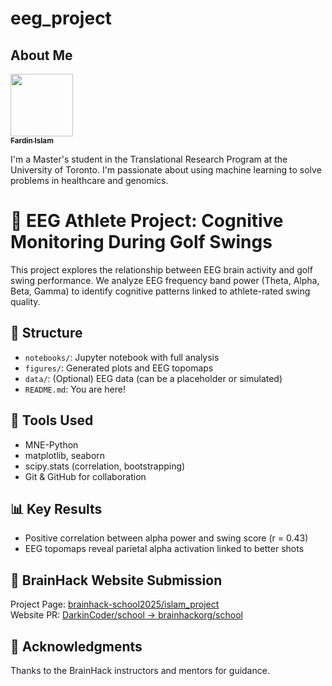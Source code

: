 # eeg_project
## About Me

<a href="https://github.com/FardinIslam">
   <img src="https://avatars.githubusercontent.com/u/62403182?v=4" width="100px;" alt=""/>
   <br /><sub><b>Fardin Islam</b></sub>
</a>

I'm a Master's student in the Translational Research Program at the University of Toronto. I'm passionate about using machine learning to solve problems in healthcare and genomics.

# 🧠 EEG Athlete Project: Cognitive Monitoring During Golf Swings

This project explores the relationship between EEG brain activity and golf swing performance. We analyze EEG frequency band power (Theta, Alpha, Beta, Gamma) to identify cognitive patterns linked to athlete-rated swing quality.

## 📁 Structure

- `notebooks/`: Jupyter notebook with full analysis
- `figures/`: Generated plots and EEG topomaps
- `data/`: (Optional) EEG data (can be a placeholder or simulated)
- `README.md`: You are here!

## 🔧 Tools Used

- MNE-Python
- matplotlib, seaborn
- scipy.stats (correlation, bootstrapping)
- Git & GitHub for collaboration

## 📊 Key Results

- Positive correlation between alpha power and swing score (r = 0.43)
- EEG topomaps reveal parietal alpha activation linked to better shots

## 🔗 BrainHack Website Submission

Project Page: [brainhack-school2025/islam_project](https://github.com/brainhack-school2025/islam_project)  
Website PR: [DarkinCoder/school → brainhackorg/school](https://github.com/brainhackorg/school/pulls)

## 🙏 Acknowledgments

Thanks to the BrainHack instructors and mentors for guidance.

